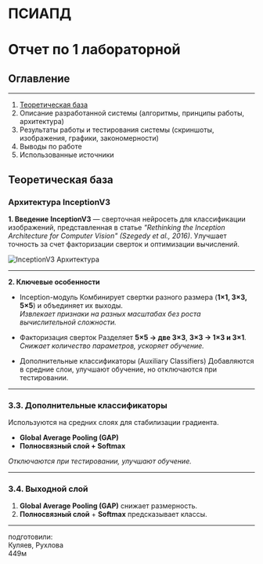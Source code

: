 # ПСИАПД
# Отчет по 1 лабораторной

## Оглавление

---
1. [Теоретическая база](#теоретическая-база)
2. Описание разработанной системы (алгоритмы, принципы работы, архитектура)
3. Результаты работы и тестирования системы (скриншоты, изображения, графики, закономерности)
4. Выводы по работе
5. Использованные источники

## Теоретическая база
### Архитектура InceptionV3

**1. Введение**
**InceptionV3** — сверточная нейросеть для классификации изображений, представленная в статье *"Rethinking the Inception Architecture for Computer Vision" (Szegedy et al., 2016)*. Улучшает точность за счет факторизации сверток и оптимизации вычислений.

![InceptionV3 Архитектура](https://raw.githubusercontent.com/shrikrishna31415/InceptionV3/master/inceptionv3_architecture.png)  

---

**2. Ключевые особенности**


- Inception-модуль
Комбинирует свертки разного размера (**1×1, 3×3, 5×5**) и объединяет их выходы.  
*Извлекает признаки на разных масштабах без роста вычислительной сложности.*

- Факторизация сверток
Разделяет **5×5 → две 3×3**, **3×3 → 1×3 и 3×1**.  
*Снижает количество параметров, ускоряет обучение.*

- Дополнительные классификаторы (Auxiliary Classifiers)
Добавляются в средние слои, улучшают обучение, но отключаются при тестировании.  

---

### 3.3. Дополнительные классификаторы
Используются на средних слоях для стабилизации градиента.  
- **Global Average Pooling (GAP)**  
- **Полносвязный слой + Softmax**  

 *Отключаются при тестировании, улучшают обучение.*  

---

### 3.4. Выходной слой
1. **Global Average Pooling (GAP)** снижает размерность.  
2. **Полносвязный слой** + **Softmax** предсказывает классы.  


---
подготовили:  
Куляев, Рухлова  
449м
